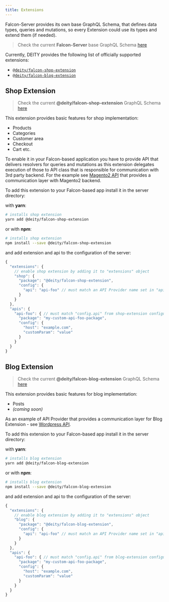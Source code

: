 ```yaml
---
title: Extensions
---
```


Falcon-Server provides its own base GraphQL Schema, that defines data types, queries
and mutations, so every Extension could use its types and extend them (if needed).

> Check the current **Falcon-Server** base GraphQL Schema [here](https://github.com/deity-io/falcon/blob/master/packages/falcon-server/src/schema.graphql)

Currently, DEITY provides the following list of officially supported extensions:

- [`@deity/falcon-shop-extension`](#shop-extension)
- [`@deity/falcon-blog-extension`](#blog-extension)

## Shop Extension

> Check the current **@deity/falcon-shop-extension** GraphQL Schema [here](https://github.com/deity-io/falcon/blob/master/packages/falcon-shop-extension/src/schema.graphql)

This extension provides basic features for shop implementation:

- Products
- Categories
- Customer area
- Checkout
- Cart etc.

To enable it in your Falcon-based application you have to provide API that delivers resolvers for queries and mutations as this extension delegates execution of those to API class that is responsible for communication with 3rd party backend. For the example see [Magento2 API](/docs/falcon-server/api-providers#falcon-magento-2-api) that provides a communication layer with Magento2 backend.

To add this extension to your Falcon-based app install it in the server directory:

with **yarn**:

```bash
# installs shop extension
yarn add @deity/falcon-shop-extension
```

or with **npm**:

```bash
# installs shop extension
npm install --save @deity/falcon-shop-extension
```

and add extension and api to the configuration of the server:

```js
{
  "extensions": {
    // enable shop extension by adding it to "extensions" object
    "shop": {
      "package": "@deity/falcon-shop-extension",
      "config": {
        "api": "api-foo" // must match an API Provider name set in "apis" object below
      }
    }
  },
  "apis": {
    "api-foo": { // must match "config.api" from shop-extension configuration
      "package": "my-custom-api-foo-package",
      "config": {
        "host": "example.com",
        "customParam": "value"
      }
    }
  }
}
```

## Blog Extension

> Check the current **@deity/falcon-blog-extension** GraphQL Schema [here](https://github.com/deity-io/falcon/blob/master/packages/falcon-blog-extension/src/schema.graphql)

This extension provides basic features for blog implementation:

- Posts
- _(coming soon)_

As an example of API Provider that provides a communication layer for Blog Extension -
see [Wordpress API](/docs/falcon-server/api-providers#falcon-wordpress-api).

To add this extension to your Falcon-based app install it in the server directory:

with **yarn**:

```bash
# installs blog extension
yarn add @deity/falcon-blog-extension
```

or with **npm**:

```bash
# installs blog extension
npm install --save @deity/falcon-blog-extension
```

and add extension and api to the configuration of the server:

```js
{
  "extensions": {
    // enable blog extension by adding it to "extensions" object
    "blog": {
      "package": "@deity/falcon-blog-extension",
      "config": {
        "api": "api-foo" // must match an API Provider name set in "apis" object below
      }
    }
  },
  "apis": {
    "api-foo": { // must match "config.api" from blog-extension configuration
      "package": "my-custom-api-foo-package",
      "config": {
        "host": "example.com",
        "customParam": "value"
      }
    }
  }
}
```
